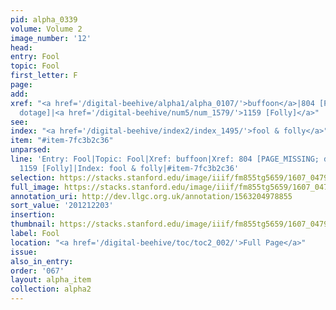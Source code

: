 ```yaml
---
pid: alpha_0339
volume: Volume 2
image_number: '12'
head:
entry: Fool
topic: Fool
first_letter: F
page:
add:
xref: "<a href='/digital-beehive/alpha1/alpha_0107/'>buffoon</a>|804 [PAGE_MISSING;
  dotage]|<a href='/digital-beehive/num5/num_1579/'>1159 [Folly]</a>"
see:
index: "<a href='/digital-beehive/index2/index_1495/'>fool & folly</a>"
item: "#item-7fc3b2c36"
unparsed:
line: 'Entry: Fool|Topic: Fool|Xref: buffoon|Xref: 804 [PAGE_MISSING; dotage]|Xref:
  1159 [Folly]|Index: fool & folly|#item-7fc3b2c36'
selection: https://stacks.stanford.edu/image/iiif/fm855tg5659/1607_0479/704,2203,3067,994/full/0/default.jpg
full_image: https://stacks.stanford.edu/image/iiif/fm855tg5659/1607_0479/full/full/0/default.jpg
annotation_uri: http://dev.llgc.org.uk/annotation/1563204978855
sort_value: '201212203'
insertion:
thumbnail: https://stacks.stanford.edu/image/iiif/fm855tg5659/1607_0479/704,2203,600,180/250,/0/default.jpg
label: Fool
location: "<a href='/digital-beehive/toc/toc2_002/'>Full Page</a>"
issue:
also_in_entry:
order: '067'
layout: alpha_item
collection: alpha2
---
```

